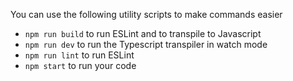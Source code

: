 You can use the following utility scripts to make commands easier

- `npm run build` to run ESLint and to transpile to Javascript
- `npm run dev` to run the Typescript transpiler in watch mode
- `npm run lint` to run ESLint
- `npm start` to run your code
